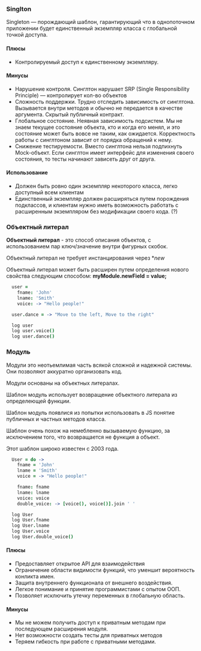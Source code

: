 ### Singlton

Singleton — порождающий шаблон, гарантирующий что в однопоточном приложении будет единственный экземпляр класса с глобальной точкой доступа.

#### Плюсы

* Контролируемый доступ к единственному экземпляру.

#### Минусы

* Нарушение контроля. Синглтон нарушает SRP (Single Responsibility Principle) — контролирует кол-во объектов
* Сложность поддержки. Трудно отследить зависимость от синглтона. Вызывается внутри методов и обычно не передается в качестве аргумента. Скрытый публичный контракт.
* Глобальное состояние. Неявная зависимость подсистем. Мы не знаем текущее состояние объекта, кто и когда его менял, и это состояние может быть вовсе не таким, как ожидается. Корректность работы с синглтоном зависит от порядка обращений к нему.
* Снижение тестируемости. Вместо синглтона нельзя подпихнуть Mock-объект. Если синглтон имеет интерфейс для изменения своего состояния, то тесты начинают зависеть друг от друга.

#### Использование

* Должен быть ровно один экземпляр некоторого класса, легко доступный всем клиентам
* Единственный экземпляр должен расширяться путем порождения подклассов, и клиентам нужно иметь возможность работать с расширенным экземпляром без модификации своего кода. (?)

### Объектный литерал

**Объектный литерал** - это способ описания объектов, с использованием пар ключ/значение внутри  фигурных скобок.

Объектный литерал не требует инстанцирования через **new*

Объектный литерал может быть расширен путем определения нового свойства следующим способом: **myModule.newField = value;**

```coffeescript
  user =
    fname: 'John'
    lname: 'Smith'
    voice: -> "Hello people!"

  user.dance = -> "Move to the left, Move to the right"

  log user
  log user.voice()
  log user.dance()
```

### Модуль

Модули это неотьемлимая часть всякой сложной и надежной системы. Они позволяют аккуратно организовать код.

Модули основаны на объектных литералах.

Шаблон модуль использует возвращение объектного литерала из определеющей функции.

Шаблон модуль появлися из попытки использовать в JS понятие публичных и частных методов класса.

Шаблон очень похож на немебленно вызываемую функцию, за исключением того, что возвращается не функция а объект.

Этот шаблон широко известен с 2003 года.

```coffeescript
  User = do ->
    fname = 'John'
    lname = 'Smith'
    voice = -> "Hello people!"

    fname: fname
    lname: lname
    voice: voice
    double_voice: -> [voice(), voice()].join ' '

  log User
  log User.fname
  log User.lname
  log User.voice
  log User.double_voice()
```

#### Плюсы

* Предоставляет открытое API для взаимодействия
* Ограничение области видимости функций, что уменшит вероятность конликта имен.
* Защита внутреннего функционала от внешнего воздействия.
* Легкое понимание и принятие программистами с опытом ООП.
* Позволяет исключить утечку переменных в глобальную область.

#### Минусы

* Мы не можем получить доступ к приватным методам при последующем расширения модуля.
* Нет возможности создать тесты для приватных методов
* Теряем гибкость при работе с приватными методами.


